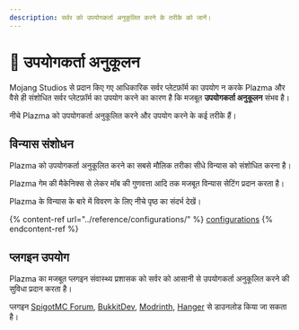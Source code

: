 ```yaml
---
description: सर्वर को उपयोगकर्ता अनुकूलित करने के तरीके को जानें।
---
```


# 🎨 उपयोगकर्ता अनुकूलन

Mojang Studios से प्रदान किए गए आधिकारिक सर्वर प्लेटफ़ॉर्म का उपयोग न करके
Plazma और वैसे ही संशोधित सर्वर प्लेटफ़ॉर्म का उपयोग करने का कारण है कि मजबूत
**उपयोगकर्ता अनुकूलन** संभव है।

नीचे Plazma को उपयोगकर्ता अनुकूलित करने और उपयोग करने के कई तरीके हैं।

## विन्यास संशोधन <a href="#id-1" id="id-1"></a>

Plazma को उपयोगकर्ता अनुकूलित करने का सबसे मौलिक तरीका सीधे विन्यास को संशोधित करना है।

Plazma गेम की मैकेनिक्स से लेकर मॉब की गुणवत्ता आदि तक मजबूत विन्यास सेटिंग प्रदान करता है।

Plazma के विन्यास के बारे में विवरण के लिए नीचे पृष्ठ का संदर्भ देखें।

{% content-ref url="../reference/configurations/" %}
[configurations](../reference/configurations/)
{% endcontent-ref %}

## प्लगइन उपयोग <a href="#id-2" id="id-2"></a>

Plazma का मजबूत प्लगइन संवास्थ्य प्रशासक को सर्वर को आसानी से उपयोगकर्ता अनुकूलित करने की सुविधा प्रदान करता है।

प्लगइन [SpigotMC Forum](https://www.spigotmc.org/resources/), [BukkitDev](https://dev.bukkit.org/bukkit-plugins), [Modrinth](https://modrinth.com/plugins), [Hanger](https://hangar.papermc.io/) से डाउनलोड किया जा सकता है।
